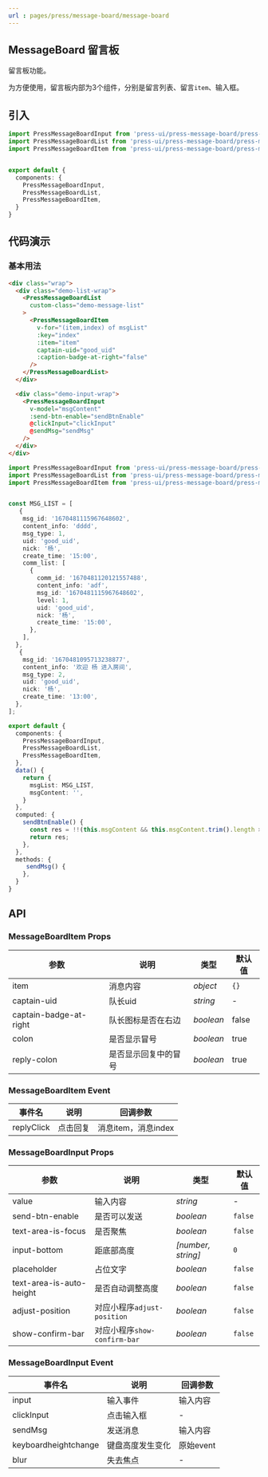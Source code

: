 ```yaml
---
url : pages/press/message-board/message-board
---
```


## MessageBoard 留言板

留言板功能。

为方便使用，留言板内部为3个组件，分别是留言列表、留言`item`、输入框。


## 引入

```ts
import PressMessageBoardInput from 'press-ui/press-message-board/press-message-board-input';
import PressMessageBoardList from 'press-ui/press-message-board/press-message-board-list';
import PressMessageBoardItem from 'press-ui/press-message-board/press-message-board-item';


export default {
  components: {
    PressMessageBoardInput,
    PressMessageBoardList,
    PressMessageBoardItem,
  }
}
```

## 代码演示

### 基本用法


```html
<div class="wrap">
  <div class="demo-list-wrap">
    <PressMessageBoardList
      custom-class="demo-message-list"
    >
      <PressMessageBoardItem
        v-for="(item,index) of msgList"
        :key="index"
        :item="item"
        captain-uid="good_uid"
        :caption-badge-at-right="false"
      />
    </PressMessageBoardList>
  </div>

  <div class="demo-input-wrap">
    <PressMessageBoardInput
      v-model="msgContent"
      :send-btn-enable="sendBtnEnable"
      @clickInput="clickInput"
      @sendMsg="sendMsg"
    />
  </div>
</div>
```

```ts
import PressMessageBoardInput from 'press-ui/press-message-board/press-message-board-input.vue';
import PressMessageBoardList from 'press-ui/press-message-board/press-message-board-list.vue';
import PressMessageBoardItem from 'press-ui/press-message-board/press-message-board-item.vue';


const MSG_LIST = [
   {
    msg_id: '1670481115967648602',
    content_info: 'dddd',
    msg_type: 1,
    uid: 'good_uid',
    nick: '杨',
    create_time: '15:00',
    comm_list: [
      {
        comm_id: '1670481120121557488',
        content_info: 'adf',
        msg_id: '1670481115967648602',
        level: 1,
        uid: 'good_uid',
        nick: '杨',
        create_time: '15:00',
      },
    ],
  },
   {
    msg_id: '1670481095713238877',
    content_info: '欢迎 杨 进入房间',
    msg_type: 2,
    uid: 'good_uid',
    nick: '杨',
    create_time: '13:00',
  },
];

export default {
  components: {
    PressMessageBoardInput,
    PressMessageBoardList,
    PressMessageBoardItem,
  },
  data() {
    return {
      msgList: MSG_LIST,
      msgContent: '',
    }
  },
  computed: {
    sendBtnEnable() {
      const res = !!(this.msgContent && this.msgContent.trim().length > 0);
      return res;
    },
  },
  methods: {
     sendMsg() {
    },
  }
}
```

## API




### MessageBoardItem Props


| 参数                   | 说明                 | 类型      | 默认值 |
| ---------------------- | -------------------- | --------- | ------ |
| item                   | 消息内容             | _object_  | `{}`   |
| captain-uid            | 队长uid              | _string_  | -      |
| captain-badge-at-right | 队长图标是否在右边   | _boolean_ | false  |
| colon                  | 是否显示冒号         | _boolean_ | true   |
| reply-colon            | 是否显示回复中的冒号 | _boolean_ | true   |

### MessageBoardItem Event


| 事件名     | 说明     | 回调参数            |
| ---------- | -------- | ------------------- |
| replyClick | 点击回复 | 消息item，消息index |


### MessageBoardInput Props


| 参数                     | 说明                         | 类型               | 默认值  |
| ------------------------ | ---------------------------- | ------------------ | ------- |
| value                    | 输入内容                     | _string_           | -       |
| send-btn-enable          | 是否可以发送                 | _boolean_          | `false` |
| text-area-is-focus       | 是否聚焦                     | _boolean_          | `false` |
| input-bottom             | 距底部高度                   | _[number, string]_ | `0`     |
| placeholder              | 占位文字                     | _boolean_          | `false` |
| text-area-is-auto-height | 是否自动调整高度             | _boolean_          | `false` |
| adjust-position          | 对应小程序`adjust-position`  | _boolean_          | `false` |
| show-confirm-bar         | 对应小程序`show-confirm-bar` | _boolean_          | `false` |


### MessageBoardInput Event


| 事件名               | 说明             | 回调参数  |
| -------------------- | ---------------- | --------- |
| input                | 输入事件         | 输入内容  |
| clickInput           | 点击输入框       | -         |
| sendMsg              | 发送消息         | 输入内容  |
| keyboardheightchange | 键盘高度发生变化 | 原始event |
| blur                 | 失去焦点         | -         |



